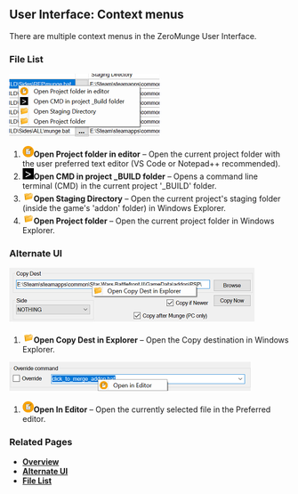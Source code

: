 ## User Interface: Context menus

There are multiple context menus in the ZeroMunge User Interface.

### File List 
![File list context menu](images/ui_filelist_context_menu.png)

1. ![](images/TextEditorIcon.png)**Open Project folder in editor** – Open the current project folder with the user preferred text editor (VS Code or Notepad++ recommended).
2. ![](images/CMD.jpg)**Open CMD in project \_BUILD folder** – Opens a command line terminal (CMD) in the current project '_BUILD' folder.
3. ![](images/FolderOpen.png)**Open Staging Directory** – Open the current project's staging folder (inside the game's 'addon' folder) in Windows Explorer.
4. ![](images/FolderOpen.png)**Open Project folder** – Open the current project folder in Windows Explorer.

### Alternate UI 
![Copy dest context menu](images/ui_alt_ui_copy_dest_context_menu.png)

1. ![](images/FolderOpen.png)**Open Copy Dest in Explorer** – Open the Copy destination in Windows Explorer.

![Override command menu](images/ui_override_command_context_menu.png)

1. ![](images/TextEditorIcon.png)**Open In Editor** – Open the currently selected file in the Preferred editor.

### Related Pages

- [**Overview**](topic_ui.html)
- [**Alternate UI**](topic_ui_alternate_ui.html)
- [**File List**](topic_ui_filelist.html)